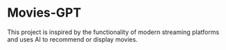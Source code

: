 # Movies-GPT
This project is inspired by the functionality of modern streaming platforms and uses AI to recommend or display movies.
